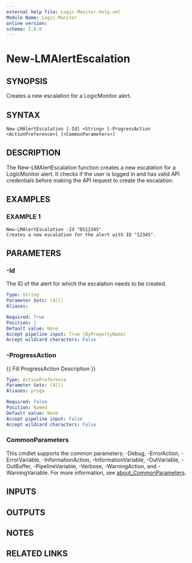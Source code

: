```yaml
---
external help file: Logic.Monitor-help.xml
Module Name: Logic.Monitor
online version:
schema: 2.0.0
---
```


# New-LMAlertEscalation

## SYNOPSIS
Creates a new escalation for a LogicMonitor alert.

## SYNTAX

```
New-LMAlertEscalation [-Id] <String> [-ProgressAction <ActionPreference>] [<CommonParameters>]
```

## DESCRIPTION
The New-LMAlertEscalation function creates a new escalation for a LogicMonitor alert.
It checks if the user is logged in and has valid API credentials before making the API request to create the escalation.

## EXAMPLES

### EXAMPLE 1
```
New-LMAlertEscalation -Id "DS12345"
Creates a new escalation for the alert with ID "12345".
```

## PARAMETERS

### -Id
The ID of the alert for which the escalation needs to be created.

```yaml
Type: String
Parameter Sets: (All)
Aliases:

Required: True
Position: 1
Default value: None
Accept pipeline input: True (ByPropertyName)
Accept wildcard characters: False
```

### -ProgressAction
{{ Fill ProgressAction Description }}

```yaml
Type: ActionPreference
Parameter Sets: (All)
Aliases: proga

Required: False
Position: Named
Default value: None
Accept pipeline input: False
Accept wildcard characters: False
```

### CommonParameters
This cmdlet supports the common parameters: -Debug, -ErrorAction, -ErrorVariable, -InformationAction, -InformationVariable, -OutVariable, -OutBuffer, -PipelineVariable, -Verbose, -WarningAction, and -WarningVariable. For more information, see [about_CommonParameters](http://go.microsoft.com/fwlink/?LinkID=113216).

## INPUTS

## OUTPUTS

## NOTES

## RELATED LINKS
